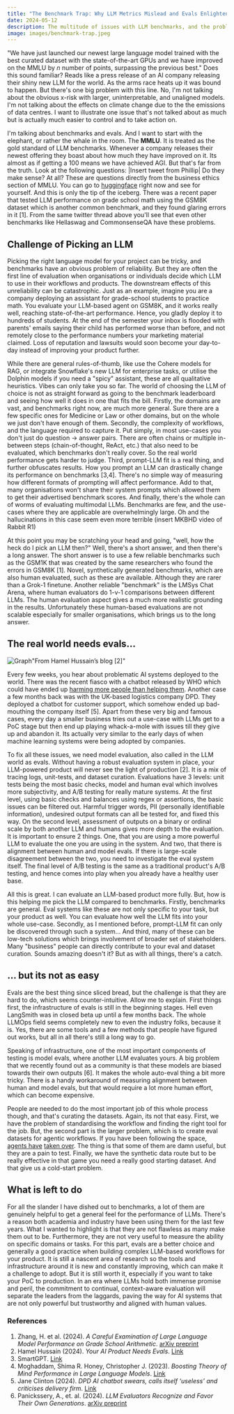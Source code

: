 ```yaml
---
title: "The Benchmark Trap: Why LLM Metrics Mislead and Evals Enlighten"
date: 2024-05-12
description: The multitude of issues with LLM benchmarks, and the problem of documenting the complexities to accurately test LLMs, and using evals as alternatives
image: images/benchmark-trap.jpeg
---
```

"We have just launched our newest large language model trained with the best curated dataset with the state-of-the-art GPUs and we have improved on the MMLU by *n* number of points, surpassing the previous best." Does this sound familiar? Reads like a press release of an AI company releasing their shiny new LLM for the world. As the arms race heats up it was bound to happen. But there's one big problem with this line. No, I'm not talking about the obvious x-risk with larger, uninterpretable, and unaligned models. I'm not talking about the effects on climate change due to the the emissions of data centres. I want to illustrate one issue that's not talked about as much but is actually much easier to control and to take action on. 

I'm talking about benchmarks and evals. And I want to start with the elephant, or rather the whale in the room. The **MMLU**. It is treated as the gold standard of LLM benchmarks. Whenever a company releases their newest offering they boast about how much they have improved on it. Its almost as if getting a 100 means we have achieved AGI. But that's far from the truth. Look at the following questions: 
|Insert tweet from Phillip|
Do they make sense? At all? These are questions directly from the business ethics section of MMLU. You can go to [huggingface](https://huggingface.co/datasets/cais/mmlu/viewer/business_ethics) right now and see for yourself. And this is only the tip of the iceberg. There was a recent paper that tested LLM performance on grade school math using the GSM8K dataset which is another common benchmark, and they found glaring errors in it [1]. From the same twitter thread above you'll see that even other benchmarks like Hellaswag and CommonsenseQA have these problems.

## Challenge of Picking an LLM
Picking the right language model for your project can be tricky, and benchmarks have an obvious problem of reliability. But they are often the first line of evaluation when organisations or individuals decide which LLM to use in their workflows and products. The downstream effects of this unreliability can be catastrophic. Just as an example, imagine you are a company deploying an assistant for grade-school students to practice math. You evaluate your LLM-based agent on GSM8K, and it works really well, reaching state-of-the-art performance. Hence, you gladly deploy it to hundreds of students. At the end of the semester your inbox is flooded with parents' emails saying their child has performed worse than before, and not remotely close to the performance numbers your marketing material claimed. Loss of reputation and lawsuits would soon become your day-to-day instead of improving your product further. 

While there are general rules-of-thumb, like use the Cohere models for RAG, or integrate Snowflake's new LLM for enterprise tasks, or utilise the Dolphin models if you need a "spicy" assistant, these are all qualitative heuristics. Vibes can only take you so far. The world of choosing the LLM of choice is not as straight forward as going to the benchmark leaderboard and seeing how well it does in one that fits the bill. Firstly, the domains are vast, and benchmarks right now, are much more general. Sure there are a few specific ones for Medicine or Law or other domains, but on the whole we just don't have enough of them. Secondly, the complexity of workflows, and the language required to capture it. Put simply, in most use-cases you don't just do question -> answer pairs. There are often chains or multiple in-between steps (chain-of-thought, ReAct, etc.) that also need to be evaluated, which benchmarks don't really cover. So the real world performance gets harder to judge. Third, prompt-LLM fit is a real thing, and further obfuscates results. How you prompt an LLM can drastically change its performance on benchmarks [3,4]. There's no simple way of measuring how different formats of prompting will affect performance. Add to that, many organisations won't share their system prompts which allowed them to get their advertised benchmark scores. And finally, there's the whole can of worms of evaluating multimodal LLMs. Benchmarks are few, and the use-cases where they are applicable are overwhelmingly large. Oh and the hallucinations in this case seem even more terrible (insert MKBHD video of Rabbit R1)

At this point you may be scratching your head and going, "well, how the heck do I pick an LLM then?" Well, there's a short answer, and then there's a long answer. The short answer is to use a few reliable benchmarks such as the GSM1K that was created by the same researchers who found the errors in GSM8K [1]. Novel, synthetically generated benchmarks, which are also human evaluated, such as these are available. Although they are rarer than a Grok-1 finetune. Another reliable "benchmark" is the LMSys Chat Arena, where human evaluators do 1-v-1 comparisons between different LLMs. The human evaluation aspect gives a much more realistic grounding in the results. Unfortunately these human-based evaluations are not scalable especially for smaller organisations, which brings us to the long answer.

## The real world needs evals...

![Graph](https://substackcdn.com/image/fetch/w_1456,c_limit,f_webp,q_auto:good,fl_progressive:steep/https%3A%2F%2Fsubstack-post-media.s3.amazonaws.com%2Fpublic%2Fimages%2F7afcfbbe-9b0b-4e91-85a2-d591a376b6aa_2081x1109.png)"From Hamel Hussain’s blog [2]"

Every few weeks, you hear about problematic AI systems deployed to the world. There was the recent fiasco with a chatbot released by WHO which could have ended up [harming more people than helping them](https://twitter.com/rachelmetz/status/1781013667989106932). Another case a few months back was with the UK-based logistics company DPD. They deployed a chatbot for customer support, which somehow ended up bad-mouthing the company itself [5]. Apart from these very big and famous cases, every day a smaller business tries out a use-case with LLMs get to a PoC stage but then end up playing whack-a-mole with issues till they give up and abandon it. Its actually very similar to the early days of when machine learning systems were being adopted by companies. 

To fix all these issues, we need model evaluation, also called in the LLM world as evals. Without having a robust evaluation system in place, your LLM-powered product will never see the light of production [2]. It is a mix of tracing logs, unit-tests, and dataset curation. Evaluations have 3 levels: unit tests being the most basic checks, model and human eval which involves more subjectivity, and A/B testing for really mature systems. At the first level, using basic checks and balances using regex or assertions, the basic issues can be filtered out. Harmful trigger words, PII (personally identifiable information), undesired output formats can all be tested for, and fixed this way. On the second level, assessment of outputs on a binary or ordinal scale by both another LLM and humans gives more depth to the evaluation. It is important to ensure 2 things. One, that you are using a more powerful LLM to evaluate the one you are using in the system. And two, that there is alignment between human and model evals. If there is large-scale disagreement between the two, you need to investigate the eval system itself. The final level of A/B testing is the same as a traditional product's A/B testing, and hence comes into play when you already have a healthy user base.

All this is great. I can evaluate an LLM-based product more fully. But, how is this helping me pick the LLM compared to benchmarks. Firstly, benchmarks are general. Eval systems like these are not only specific to your task, but your product as well. You can evaluate how well the LLM fits into your whole use-case. Secondly, as I mentioned before, prompt-LLM fit can only be discovered through such a system... 
And third, many of these can be low-tech solutions which brings involvement of broader set of stakeholders. Many "business" people can directly contribute to your eval and dataset curation. Sounds amazing doesn't it? But as with all things, there's a catch.

## ... but its not as easy
Evals are the best thing since sliced bread, but the challenge is that they are hard to do, which seems counter-intuitive. Allow me to explain. First things first, the infrastructure of evals is still in the beginning stages. Hell even LangSmith was in closed beta up until a few months back. The whole LLMOps field seems completely new to even the industry folks, because it is. Yes, there are some tools and a few methods that people have figured out works, but all in all there's still a long way to go.

Speaking of infrastructure, one of the most important components of testing is model evals, where another LLM evaluates yours. A big problem that we recently found out as a community is that these models are biased towards their own outputs [6]. It makes the whole auto-eval thing a bit more tricky. There is a handy workaround of measuring alignment between human and model evals, but that would require a lot more human effort, which can become expensive.

People are needed to do the most important job of this whole process though, and that's curating the datasets. Again, its not that easy. First, we have the problem of standardising the workflow and finding the right tool for the job. But, the second part is the larger problem, which is to create eval datasets for agentic workflows. If you have been following the space, [agents have](https://www.youtube.com/watch?v=pBBe1pk8hf4) [taken over](https://www.youtube.com/watch?v=sal78ACtGTc). The thing is that some of them are damn useful, but they are a pain to test. Finally, we have the synthetic data route but to be really effective in that game you need a really good starting dataset. And that give us a cold-start problem.

## What is left to do
For all the slander I have dished out to benchmarks, a lot of them are genuinely helpful to get a general feel for the performance of LLMs. There's a reason both academia and industry have been using them for the last few years. What I wanted to highlight is that they are not flawless as many make them out to be. Furthermore, they are not very useful to measure the ability on specific domains or tasks. For this part, evals are a better choice and generally a good practice when building complex LLM-based workflows for your product. It is still a nascent area of research so the tools and infrastructure around it is new and constantly improving, which can make it a challenge to adopt. But it is still worth it, especially if you want to take your PoC to production. In an era where LLMs hold both immense promise and peril, the commitment to continual, context-aware evaluation will separate the leaders from the laggards, paving the way for AI systems that are not only powerful but trustworthy and aligned with human values.

### References
1. Zhang, H. et al. (2024). *A Careful Examination of Large Language Model Performance on Grade School Arithmetic*. [arXiv preprint](https://arxiv.org/pdf/2405.00332)
2. Hamel Hussain (2024). *Your AI Product Needs Evals*. [Link](https://hamel.dev/blog/posts/evals/)
3. SmartGPT. [Link](https://github.com/Cormanz/smartgpt)
4. Moghaddam, Shima R. Honey, Christopher J. (2023). *Boosting Theory of Mind Performance in Large Language Models*. [Link](https://arxiv.org/ftp/arxiv/papers/2304/2304.11490.pdf)
5. Jane Clinton (2024). *DPD AI chatbot swears, calls itself ‘useless’ and criticises delivery firm*. [Link](https://www.theguardian.com/technology/2024/jan/20/dpd-ai-chatbot-swears-calls-itself-useless-and-criticises-firm)
6. Panickssery, A., et. al. (2024). *LLM Evaluators Recognize and Favor Their Own Generations*. [arXiv preprint](https://arxiv.org/pdf/2404.13076)